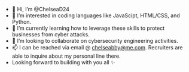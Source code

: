 - 👋 Hi, I’m @ChelseaD24
- 👀 I’m interested in coding languages like JavaScipt, HTML/CSS, and Python.
- 🌱 I’m currently learning how to leverage these skills to protect businesses from cyber attacks.
- 💞️ I’m looking to collaborate on cybersecurity engineering activities.
- 📫 I can be reached via email @ chelseabby@me.com. Recruiters are able to inquire about my personal line there. 
- Looking forward to building with you all ✨

<!---
ChelseaD24/ChelseaD24 is a ✨ special ✨ repository because its `README.md` (this file) appears on your GitHub profile.
You can click the Preview link to take a look at your changes.
--->
